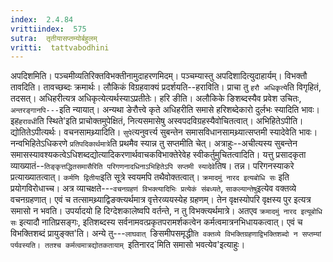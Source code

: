 ```yaml
---
index:  2.4.84
vrittiindex:  575
sutra:  तृतीयासप्तम्योर्बहुलम्
vritti:  tattvabodhini 
---
```


अपदिशमिति। पञ्चमीव्यतिरिक्तविभक्तीनामुदाहरणमिदम्। पञ्चम्यास्तु अपदिशादित्युदाहार्यम्। विभक्तौ तावदिति। तावच्छब्दः क्रमार्थः। लौकिकं विग्रहवाक्यं प्रदर्शयति--हराविति। प्राचा तु `हरौ अधिकृत्ये`ति विगृहितं, तदसत्। अधिहरीत्यत्र अधिकृत्येत्यर्थस्याऽप्रतीतेः। हरि ङीति। अलौकिके ङिशब्दस्यैव प्रवेश उचितः, `अन्तरङ्गानपि---`इति न्यायात्। अन्यथा ङेरौत्त्वे कृते अधिहरीति समासे हरिशब्देकारो दुर्लभः स्यादिति भावः। इह`हरावधी`ति स्थिते'इति प्राचोक्तमुपेक्षितं, नित्यसमासेषु अस्वपदविग्रहस्यैवोचितत्वात्। अभिहितेऽपीति। द्योतितेऽपीत्यर्थः। वचनसामथ्र्यादिति। `सुपे`त्यनुवर्त्त्य सुबन्तेन समासविधानसामथ्र्यात्सप्तमी स्यादेवेति भावः। नन्वभिहितेऽधिकरणे `प्रतिपदिकार्थमात्रे`ति प्रथमैव स्यान्न तु सप्तमीति चेत्। अत्राहुः--अचीत्यस्य सुबन्तेन समासस्यावश्यकत्वेऽधिशब्दद्योत्यादिकरणार्थवाचकविभाक्तेरेवेह स्वीकर्तुमुचितत्वादिति। यत्तु प्रसादकृता व्याख्यातं--`तिङ्कृत्तद्धितसमासैरिति परिगणनादधिनाऽभिहितेऽपि सप्तमी स्यादेवे`तिष। तन्न। परिगनस्याकरे प्रत्याख्यातत्वात्। `कर्मणि द्वितीया`इति सूत्रे स्वयमपि तथैवोक्तत्वात्। `क्रमादमुं नारद इत्यबोधि सः` इति प्रयोगविरोधाच्च। अत्र व्याचक्षते---`वचनग्रहणं विभक्त्यादिभिः प्रत्येकं संबध्यते`, `साकल्यान्तेषु`इत्येव वक्तव्ये वचनग्रहणात्। एवं च तत्सामथ्र्याद्विङक्त्यर्थमात्र वृत्तेरव्ययस्येह ग्रहणम्। तेन वृक्षस्योपरि वृक्षस्य पुर इत्यत्र समासो न भवति। उपर्यादयो हि दिग्देशकालेष्वपि वर्तन्ते, न तु विभक्त्यर्थमात्रे। अतएव `क्रमादमुं नारद इत्यूबोधि सः` इत्यादौ नातिप्रसङ्गः, इतिशब्दस्य सर्वनामवत्प्रकृतपरामर्शकत्वेन कर्मत्वमात्रनभिधायकत्वात्। एवं च विभक्तिशब्दं प्रायुङ्क्त'ति। अन्ये तु---`लाघवात् `ङिसमीपसमृद्धी`ति वक्तव्ये विभक्तिग्रहणाद्विभक्तिशब्दो न सप्तम्यां पर्यवस्यति। ततश्च कर्मत्वमात्रद्योतकतायाम् `इतिनारद`मिति समासो भवत्येव'इत्याहुः।

